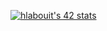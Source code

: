[![hlabouit's 42 stats](https://badge.mediaplus.ma/darkblue/hlabouit)](https://github.com/oakoudad/badge42)

